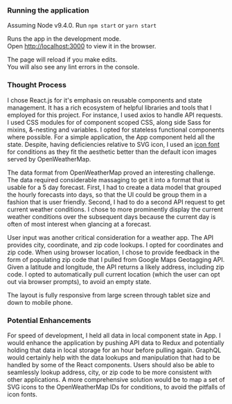 
### Running the application
Assuming Node v9.4.0. Run `npm start` or `yarn start`

Runs the app in the development mode.<br>
Open [http://localhost:3000](http://localhost:3000) to view it in the browser.

The page will reload if you make edits.<br>
You will also see any lint errors in the console.


### Thought Process
I chose React.js for it's emphasis on reusable components and state management. It has a rich ecosystem of helpful libraries and tools that I employed for this project. For instance, I used axios to handle API requests. I used CSS modules for of component scoped CSS, along side Sass for mixins, &-nesting and variables. I opted for stateless functional components where possible. For a simple application, the App component held all the state. Despite, having deficiencies relative to SVG icon, I used an [icon font](https://websygen.github.io/owfont/) for conditions as they fit the aesthetic better than the default icon images served by OpenWeatherMap.  

The data format from OpenWeatherMap proved an interesting challenge. The data required considerable massaging to get it into a format that is usable for a 5 day forecast. First, I had to create a data model that grouped the hourly forecasts into days, so that the UI could be group them in a fashion that is user friendly. Second, I had to do a second API request to get current weather conditions. I chose to more prominently display the current weather conditions over the subsequent days because the current day is often of most interest when glancing at a forecast.

User input was another critical consideration for a weather app. The API provides city, coordinate, and zip code lookups. I opted for coordinates and zip code.  When using browser location, I chose to provide feedback in the form of populating zip code that I pulled from Google Maps Geotagging API. Given a latitude and longitude, the API returns a likely address, including zip code. I opted to automatically pull current location (which the user can opt out via browser prompts), to avoid an empty state.

The layout is fully responsive from large screen through tablet size and down to mobile phone.

### Potential Enhancements
For speed of development, I held all data in local component state in App. I would enhance the application by pushing API data to Redux and potentially holding that data in local storage for an hour before pulling again. GraphQL would certainly help with the data lookups and manipulation that had to be handled by some of the React components. Users should also be able to seamlessly lookup address, city, or zip code to be more consistent with other applications. A more comprehensive solution would be to map a set of SVG icons to the OpenWeatherMap IDs for conditions, to avoid the pitfalls of icon fonts. 